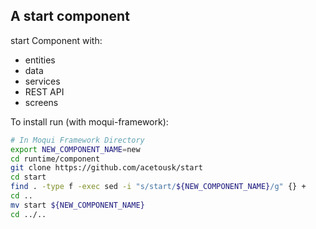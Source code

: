 ## A start component

start Component with: 

- entities
- data
- services
- REST API
- screens

To install run (with moqui-framework):

```bash
# In Moqui Framework Directory
export NEW_COMPONENT_NAME=new
cd runtime/component
git clone https://github.com/acetousk/start
cd start
find . -type f -exec sed -i "s/start/${NEW_COMPONENT_NAME}/g" {} +
cd ..
mv start ${NEW_COMPONENT_NAME}
cd ../..
```
